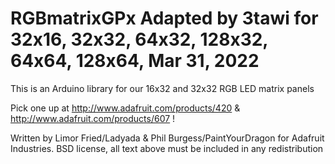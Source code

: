 # RGBmatrixGPx Adapted by 3tawi for 32x16, 32x32, 64x32, 128x32, 64x64, 128x64, Mar 31, 2022
This is an Arduino library for our 16x32 and 32x32 RGB LED matrix panels

Pick one up at http://www.adafruit.com/products/420 & http://www.adafruit.com/products/607 !

Written by Limor Fried/Ladyada & Phil Burgess/PaintYourDragon for Adafruit Industries.
BSD license, all text above must be included in any redistribution

